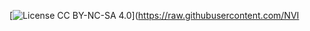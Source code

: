 [![License CC BY-NC-SA 4.0](https://img.shields.io/badge/license-CC4.0-blue.svg)](https://raw.githubusercontent.com/NVI